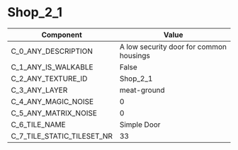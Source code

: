 

# Shop_2_1



| Component | Value | 
|  --  |  --  | 
| C_0_ANY_DESCRIPTION | A low security door for common housings | 
| C_1_ANY_IS_WALKABLE | False | 
| C_2_ANY_TEXTURE_ID | Shop_2_1 | 
| C_3_ANY_LAYER | meat-ground | 
| C_4_ANY_MAGIC_NOISE | 0 | 
| C_5_ANY_MATRIX_NOISE | 0 | 
| C_6_TILE_NAME | Simple Door | 
| C_7_TILE_STATIC_TILESET_NR | 33 | 

